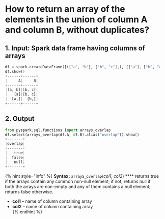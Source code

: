 # How to return an array of the elements in the union of column A and column B, without duplicates?

## 1.  Input:  Spark data frame having columns of arrays

```python
df = spark.createDataFrame([(["a", "b"], ["b", "c"],), (["a"], ["b", "c"],),(["a", None], ["b", None],) ], ['A', 'B'])
df.show()
+------+------+
|     A|     B|
+------+------+
|[a, b]|[b, c]|
|   [a]|[b, c]|
|  [a,]|  [b,]|
+------+------+
```

## 2. Output

```python
from pyspark.sql.functions import arrays_overlap
df.select(arrays_overlap(df.A, df.B).alias("overlap")).show()
+-------+
|overlap|
+-------+
|   true|
|  false|
|   null|
+-------+
```

{% hint style="info" %}
**Syntax:**   `arrayS_overlap`\(_col1_, _col2_\)                ****                                                                                                      returns true if the arrays contain any common non-null element; if not, returns null if both the arrays are non-empty and any of them contains a null element; returns false otherwise.

* **col1** – name of column containing array
* **col2** – name of column containing array                  
{% endhint %}


